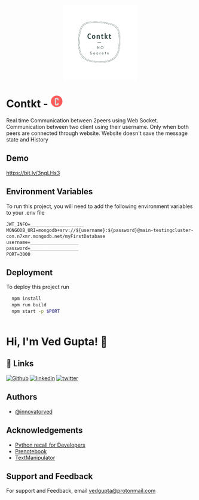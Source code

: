 
<p align="center">
  <img src="https://github.com/innovatorved/Contkt-2.o/blob/main/public/logo.png?raw=true" alt="Contkt Logo" height=200 width=200/>
</p>

# Contkt  - ![Logo](https://raw.githubusercontent.com/innovatorved/Contkt-2.o/main/public/favicon-32x32.png)

Real time Communication between 2peers using Web Socket. Communication between two client using their username. Only when both peers are connected through website. Website doesn't save the message state and History


## Demo

https://bit.ly/3ngLHs3


## Environment Variables

To run this project, you will need to add the following environment variables to your .env file

```ENV
JWT_INFO=____________________
MONGODB_URI=mongodb+srv://${username}:${password}@main-testingcluster-con.n7xmr.mongodb.net/myFirstDatabase
username=__________________
password=__________________
PORT=3000

```
## Deployment

To deploy this project run

```bash
  npm install 
  npm run build
  npm start -p $PORT
  
```


# Hi, I'm Ved Gupta! 👋


## 🔗 Links
[![Github](https://img.shields.io/badge/github-000?style=for-the-badge&logo=github&logoColor=white)](https://github.com/innovatorved/)
[![linkedin](https://img.shields.io/badge/linkedin-0A66C2?style=for-the-badge&logo=linkedin&logoColor=white)](https://in.linkedin.com/in/innovatorved)
[![twitter](https://img.shields.io/badge/twitter-1DA1F2?style=for-the-badge&logo=twitter&logoColor=white)](https://twitter.com/innovatorved)


## Authors

- [@innovatorved](https://www.github.com/innovatorved)

## Acknowledgements

 - [Python recall for Developers](https://github.com/innovatorved/python-recall)
 - [Prenotebook](https://github.com/innovatorved/PreNotebook)
 - [TextManipulator](https://github.com/innovatorved/TextManipulator)
## Support and Feedback

For support and Feedback, email vedgupta@protonmail.com


